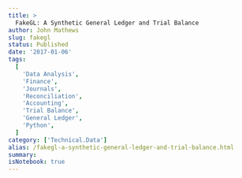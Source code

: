 ```yaml
---
title: >
  FakeGL: A Synthetic General Ledger and Trial Balance
author: John Mathews
slug: fakegl
status: Published
date: '2017-01-06'
tags:
  [
    'Data Analysis',
    'Finance',
    'Journals',
    'Reconciliation',
    'Accounting',
    'Trial Balance',
    'General Ledger',
    'Python',
  ]
category: ['Technical.Data']
alias: /fakegl-a-synthetic-general-ledger-and-trial-balance.html
summary:
isNotebook: true
---
```

